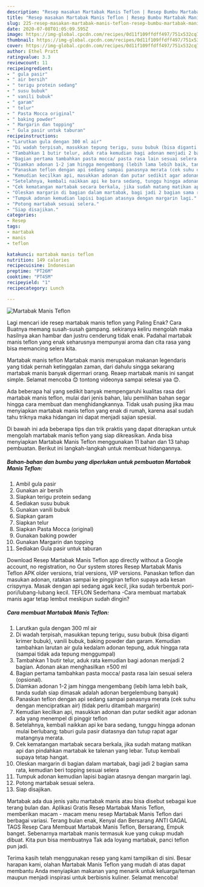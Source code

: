```yaml
---
description: "Resep masakan Martabak Manis Teflon | Resep Bumbu Martabak Manis Teflon Yang Sedap"
title: "Resep masakan Martabak Manis Teflon | Resep Bumbu Martabak Manis Teflon Yang Sedap"
slug: 225-resep-masakan-martabak-manis-teflon-resep-bumbu-martabak-manis-teflon-yang-sedap
date: 2020-07-08T01:05:09.595Z
image: https://img-global.cpcdn.com/recipes/0d11f109ffdff497/751x532cq70/martabak-manis-teflon-foto-resep-utama.jpg
thumbnail: https://img-global.cpcdn.com/recipes/0d11f109ffdff497/751x532cq70/martabak-manis-teflon-foto-resep-utama.jpg
cover: https://img-global.cpcdn.com/recipes/0d11f109ffdff497/751x532cq70/martabak-manis-teflon-foto-resep-utama.jpg
author: Ethel Pratt
ratingvalue: 3.3
reviewcount: 11
recipeingredient:
- " gula pasir"
- " air bersih"
- " terigu protein sedang"
- " susu bubuk"
- " vanili bubuk"
- " garam"
- " telur"
- " Pasta Mocca original"
- " baking powder"
- " Margarin dan topping"
- " Gula pasir untuk taburan"
recipeinstructions:
- "Larutkan gula dengan 300 ml air"
- "Di wadah terpisah, masukkan tepung terigu, susu bubuk (bisa diganti krimer bubuk), vanili bubuk, baking powder dan garam. Kemudian tambahkan larutan air gula kedalam adonan tepung, aduk hingga rata (sampai tidak ada tepung menggumpal)"
- "Tambahkan 1 butir telur, aduk rata kemudian bagi adonan menjadi 2 bagian. Adonan akan menghasilkan ±500 ml"
- "Bagian pertama tambahkan pasta mocca/ pasta rasa lain sesuai selera (opsional)."
- "Diamkan adonan 1-2 jam hingga mengembang (lebih lama lebih baik, tanda sudah siap dimasak adalah adonan bergelembung banyak)"
- "Panaskan teflon dengan api sedang sampai panasnya merata (cek suhu dengan mencipratkan air) (tidak perlu ditambah margarin)"
- "Kemudian kecilkan api, masukkan adonan dan putar sedikit agar adonan ada yang menempel di pinggir teflon"
- "Setelahnya, kembali naikkan api ke bara sedang, tunggu hingga adonan mulai berlubang; taburi gula pasir diatasnya dan tutup rapat agar matangnya merata."
- "Cek kematangan martabak secara berkala, jika sudah matang matikan api dan pindahkan martabak ke talenan yang lebar. Tutup kembali supaya tetap hangat."
- "Oleskan margarin di bagian dalam martabak, bagi jadi 2 bagian sama rata, kemudian beri topping sesuai selera"
- "Tumpuk adonan kemudian lapisi bagian atasnya dengan margarin lagi."
- "Potong martabak sesuai selera."
- "Siap disajikan."
categories:
- Resep
tags:
- martabak
- manis
- teflon

katakunci: martabak manis teflon 
nutrition: 149 calories
recipecuisine: Indonesian
preptime: "PT26M"
cooktime: "PT45M"
recipeyield: "1"
recipecategory: Lunch

---
```



![Martabak Manis Teflon](https://img-global.cpcdn.com/recipes/0d11f109ffdff497/751x532cq70/martabak-manis-teflon-foto-resep-utama.jpg)

Lagi mencari ide resep martabak manis teflon yang Paling Enak? Cara Buatnya memang susah-susah gampang. sekiranya keliru mengolah maka hasilnya akan hambar dan justru cenderung tidak enak. Padahal martabak manis teflon yang enak seharusnya mempunyai aroma dan cita rasa yang bisa memancing selera kita.

Martabak manis teflon Martabak manis merupakan makanan legendaris yang tidak pernah ketinggalan zaman, dari dahulu singga sekarang martabak manis banyak digermari orang. Reaep martabak manis ini sangat simple. Selamat mencoba 😊 tontong videonya sampai selesai yaa 😊.

Ada beberapa hal yang sedikit banyak mempengaruhi kualitas rasa dari martabak manis teflon, mulai dari jenis bahan, lalu pemilihan bahan segar hingga cara membuat dan menghidangkannya. Tidak usah pusing jika mau menyiapkan martabak manis teflon yang enak di rumah, karena asal sudah tahu triknya maka hidangan ini dapat menjadi sajian spesial.


Di bawah ini ada beberapa tips dan trik praktis yang dapat diterapkan untuk mengolah martabak manis teflon yang siap dikreasikan. Anda bisa menyiapkan Martabak Manis Teflon menggunakan 11 bahan dan 13 tahap pembuatan. Berikut ini langkah-langkah untuk membuat hidangannya.

<!--inarticleads1-->

##### Bahan-bahan dan bumbu yang diperlukan untuk pembuatan Martabak Manis Teflon:

1. Ambil  gula pasir
1. Gunakan  air bersih
1. Siapkan  terigu protein sedang
1. Sediakan  susu bubuk
1. Gunakan  vanili bubuk
1. Siapkan  garam
1. Siapkan  telur
1. Siapkan  Pasta Mocca (original)
1. Gunakan  baking powder
1. Gunakan  Margarin dan topping
1. Sediakan  Gula pasir untuk taburan


Download Resep Martabak Manis Teflon app directly without a Google account, no registration, no Our system stores Resep Martabak Manis Teflon APK older versions, trial versions, VIP versions. Panaskan teflon dan masukan adonan, ratakan sampai ke pinggiran teflon supaya ada kesan crispynya. Masak dengan api sedang agak kecil, jika sudah terbentuk pori-pori/lubang-lubang kecil. TEFLON Sederhana -Cara membuat martabak manis agar tetap lembut meskipun sudah dingin? 

<!--inarticleads2-->

##### Cara membuat Martabak Manis Teflon:

1. Larutkan gula dengan 300 ml air
1. Di wadah terpisah, masukkan tepung terigu, susu bubuk (bisa diganti krimer bubuk), vanili bubuk, baking powder dan garam. Kemudian tambahkan larutan air gula kedalam adonan tepung, aduk hingga rata (sampai tidak ada tepung menggumpal)
1. Tambahkan 1 butir telur, aduk rata kemudian bagi adonan menjadi 2 bagian. Adonan akan menghasilkan ±500 ml
1. Bagian pertama tambahkan pasta mocca/ pasta rasa lain sesuai selera (opsional).
1. Diamkan adonan 1-2 jam hingga mengembang (lebih lama lebih baik, tanda sudah siap dimasak adalah adonan bergelembung banyak)
1. Panaskan teflon dengan api sedang sampai panasnya merata (cek suhu dengan mencipratkan air) (tidak perlu ditambah margarin)
1. Kemudian kecilkan api, masukkan adonan dan putar sedikit agar adonan ada yang menempel di pinggir teflon
1. Setelahnya, kembali naikkan api ke bara sedang, tunggu hingga adonan mulai berlubang; taburi gula pasir diatasnya dan tutup rapat agar matangnya merata.
1. Cek kematangan martabak secara berkala, jika sudah matang matikan api dan pindahkan martabak ke talenan yang lebar. Tutup kembali supaya tetap hangat.
1. Oleskan margarin di bagian dalam martabak, bagi jadi 2 bagian sama rata, kemudian beri topping sesuai selera
1. Tumpuk adonan kemudian lapisi bagian atasnya dengan margarin lagi.
1. Potong martabak sesuai selera.
1. Siap disajikan.


Martabak ada dua jenis yaitu martabak manis atau bisa disebut sebagai kue terang bulan dan. Aplikasi Gratis Resep Martabak Manis Teflon, memberikan macam - macam menu resep Martabak Manis Teflon dari berbagai variasi. Terang bulan enak, Kenyal dan Bersarang ANTI GAGAL TAGS Resep Cara Membuat Martabak Manis Teflon, Bersarang, Empuk banget. Sebenarnya martabak manis termasuk kue yang cukup mudah dibuat. Kita pun bisa membuatnya Tak ada loyang martabak, panci teflon pun jadi. 

Terima kasih telah menggunakan resep yang kami tampilkan di sini. Besar harapan kami, olahan Martabak Manis Teflon yang mudah di atas dapat membantu Anda menyiapkan makanan yang menarik untuk keluarga/teman maupun menjadi inspirasi untuk berbisnis kuliner. Selamat mencoba!
